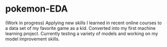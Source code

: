 # pokemon-EDA
(Work in progress) Applying new skills I learned in recent online courses to a data set of my favorite game as a kid. Converted into my first machine learning project. Currently testing a variety of models and working on my model improvement skills.
